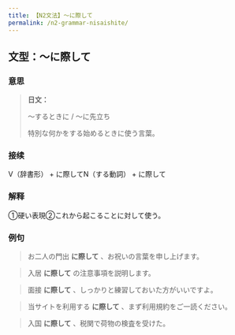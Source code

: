 ```yaml
---
title: 【N2文法】〜に際して
permalink: /n2-grammar-nisaishite/
---
```


## 文型：〜に際して

### 意思

> **日文：**
> 
> 〜するときに / 〜に先立ち
> 
> 特別な何かをする始めるときに使う言葉。


### 接续

V（辞書形） + に際してN（する動詞） + に際して

### 解释

①硬い表現②これから起こることに対して使う。

### 例句

> お二人の門出 **に際して** 、お祝いの言葉を申し上げます。

> 入居 **に際して** の注意事項を説明します。

> 面接 **に際して** 、しっかりと練習しておいた方がいいですよ。

> 当サイトを利用する **に際して** 、まず利用規約をご一読ください。

> 入国 **に際して** 、税関で荷物の検査を受けた。

